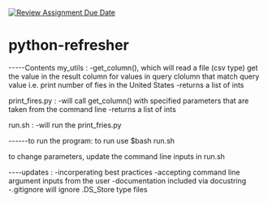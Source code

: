 [![Review Assignment Due Date](https://classroom.github.com/assets/deadline-readme-button-24ddc0f5d75046c5622901739e7c5dd533143b0c8e959d652212380cedb1ea36.svg)](https://classroom.github.com/a/oQi7O4AA)
# python-refresher

-----Contents
my_utils :
-get_column(), which will read a file (csv type) get the value in the result column for values in query clolumn that match query value 
i.e. print number of fies in the United States
-returns a list of ints

print_fires.py : 
-will call get_column() with specified parameters that are taken from the command line
-returns a list of ints

run.sh :
-will run the print_fries.py


------to run the program:
to run use $bash run.sh

to change parameters, update the command line inputs in run.sh



----updates : 
-incorperating best practices 
-accepting command line argument inputs from the user
-documentation included via docustring
-.gitignore will ignore .DS_Store type files
